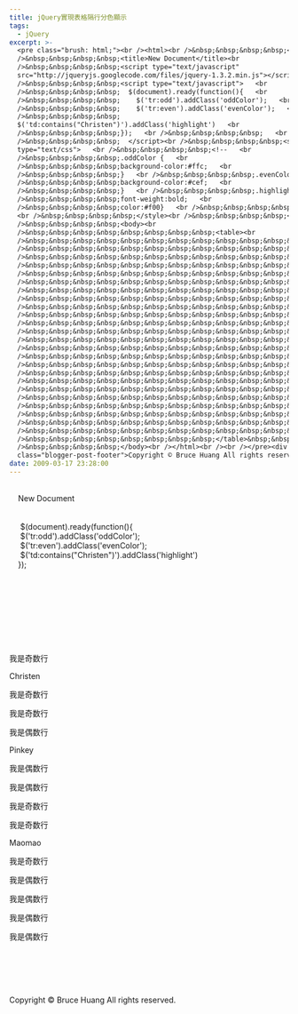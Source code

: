 ```yaml
---
title: jQuery實現表格隔行分色顯示
tags:
  - jQuery
excerpt: >-
  <pre class="brush: html;"><br /><html><br />&nbsp;&nbsp;&nbsp;&nbsp;<head><br
  />&nbsp;&nbsp;&nbsp;&nbsp;<title>New Document</title><br
  />&nbsp;&nbsp;&nbsp;&nbsp;<script type="text/javascript"
  src="http://jqueryjs.googlecode.com/files/jquery-1.3.2.min.js"></script><br
  />&nbsp;&nbsp;&nbsp;&nbsp;<script type="text/javascript">   <br
  />&nbsp;&nbsp;&nbsp;&nbsp;  $(document).ready(function(){   <br
  />&nbsp;&nbsp;&nbsp;&nbsp;    $('tr:odd').addClass('oddColor');   <br
  />&nbsp;&nbsp;&nbsp;&nbsp;    $('tr:even').addClass('evenColor');   <br
  />&nbsp;&nbsp;&nbsp;&nbsp;   
  $('td:contains("Christen")').addClass('highlight')   <br
  />&nbsp;&nbsp;&nbsp;&nbsp;});   <br />&nbsp;&nbsp;&nbsp;&nbsp;   <br
  />&nbsp;&nbsp;&nbsp;&nbsp;  </script><br />&nbsp;&nbsp;&nbsp;&nbsp;<style
  type="text/css">   <br />&nbsp;&nbsp;&nbsp;&nbsp;<!--   <br
  />&nbsp;&nbsp;&nbsp;&nbsp;.oddColor {   <br
  />&nbsp;&nbsp;&nbsp;&nbsp;background-color:#ffc;   <br
  />&nbsp;&nbsp;&nbsp;&nbsp;}   <br />&nbsp;&nbsp;&nbsp;&nbsp;.evenColor {   <br
  />&nbsp;&nbsp;&nbsp;&nbsp;background-color:#cef;   <br
  />&nbsp;&nbsp;&nbsp;&nbsp;}   <br />&nbsp;&nbsp;&nbsp;&nbsp;.highlight{   <br
  />&nbsp;&nbsp;&nbsp;&nbsp;font-weight:bold;   <br
  />&nbsp;&nbsp;&nbsp;&nbsp;color:#f00}   <br />&nbsp;&nbsp;&nbsp;&nbsp;-->  
  <br />&nbsp;&nbsp;&nbsp;&nbsp;</style><br />&nbsp;&nbsp;&nbsp;&nbsp;</head><br
  />&nbsp;&nbsp;&nbsp;&nbsp;<body><br
  />&nbsp;&nbsp;&nbsp;&nbsp;&nbsp;&nbsp;&nbsp;&nbsp;<table><br
  />&nbsp;&nbsp;&nbsp;&nbsp;&nbsp;&nbsp;&nbsp;&nbsp;&nbsp;&nbsp;&nbsp;&nbsp;<tr><br
  />&nbsp;&nbsp;&nbsp;&nbsp;&nbsp;&nbsp;&nbsp;&nbsp;&nbsp;&nbsp;&nbsp;&nbsp;&nbsp;&nbsp;&nbsp;&nbsp;<td>我是奇&#25968;行</td><br
  />&nbsp;&nbsp;&nbsp;&nbsp;&nbsp;&nbsp;&nbsp;&nbsp;&nbsp;&nbsp;&nbsp;&nbsp;&nbsp;&nbsp;&nbsp;&nbsp;<td>Christen</td><br
  />&nbsp;&nbsp;&nbsp;&nbsp;&nbsp;&nbsp;&nbsp;&nbsp;&nbsp;&nbsp;&nbsp;&nbsp;&nbsp;&nbsp;&nbsp;&nbsp;<td>我是奇&#25968;行</td><br
  />&nbsp;&nbsp;&nbsp;&nbsp;&nbsp;&nbsp;&nbsp;&nbsp;&nbsp;&nbsp;&nbsp;&nbsp;&nbsp;&nbsp;&nbsp;&nbsp;<td>我是奇&#25968;行</td><br
  />&nbsp;&nbsp;&nbsp;&nbsp;&nbsp;&nbsp;&nbsp;&nbsp;&nbsp;&nbsp;&nbsp;&nbsp;</tr><br
  />&nbsp;&nbsp;&nbsp;&nbsp;&nbsp;&nbsp;&nbsp;&nbsp;&nbsp;&nbsp;&nbsp;&nbsp;<tr><br
  />&nbsp;&nbsp;&nbsp;&nbsp;&nbsp;&nbsp;&nbsp;&nbsp;&nbsp;&nbsp;&nbsp;&nbsp;&nbsp;&nbsp;&nbsp;&nbsp;<td>我是偶&#25968;行</td><br
  />&nbsp;&nbsp;&nbsp;&nbsp;&nbsp;&nbsp;&nbsp;&nbsp;&nbsp;&nbsp;&nbsp;&nbsp;&nbsp;&nbsp;&nbsp;&nbsp;<td>Pinkey</td><br
  />&nbsp;&nbsp;&nbsp;&nbsp;&nbsp;&nbsp;&nbsp;&nbsp;&nbsp;&nbsp;&nbsp;&nbsp;&nbsp;&nbsp;&nbsp;&nbsp;<td>我是偶&#25968;行</td><br
  />&nbsp;&nbsp;&nbsp;&nbsp;&nbsp;&nbsp;&nbsp;&nbsp;&nbsp;&nbsp;&nbsp;&nbsp;&nbsp;&nbsp;&nbsp;&nbsp;<td>我是偶&#25968;行</td><br
  />&nbsp;&nbsp;&nbsp;&nbsp;&nbsp;&nbsp;&nbsp;&nbsp;&nbsp;&nbsp;&nbsp;&nbsp;</tr><br
  />&nbsp;&nbsp;&nbsp;&nbsp;&nbsp;&nbsp;&nbsp;&nbsp;&nbsp;&nbsp;&nbsp;&nbsp;<tr><br
  />&nbsp;&nbsp;&nbsp;&nbsp;&nbsp;&nbsp;&nbsp;&nbsp;&nbsp;&nbsp;&nbsp;&nbsp;&nbsp;&nbsp;&nbsp;&nbsp;<td>我是奇&#25968;行</td><br
  />&nbsp;&nbsp;&nbsp;&nbsp;&nbsp;&nbsp;&nbsp;&nbsp;&nbsp;&nbsp;&nbsp;&nbsp;&nbsp;&nbsp;&nbsp;&nbsp;<td>我是奇&#25968;行</td><br
  />&nbsp;&nbsp;&nbsp;&nbsp;&nbsp;&nbsp;&nbsp;&nbsp;&nbsp;&nbsp;&nbsp;&nbsp;&nbsp;&nbsp;&nbsp;&nbsp;<td>Maomao</td><br
  />&nbsp;&nbsp;&nbsp;&nbsp;&nbsp;&nbsp;&nbsp;&nbsp;&nbsp;&nbsp;&nbsp;&nbsp;&nbsp;&nbsp;&nbsp;&nbsp;<td>我是奇&#25968;行</td><br
  />&nbsp;&nbsp;&nbsp;&nbsp;&nbsp;&nbsp;&nbsp;&nbsp;&nbsp;&nbsp;&nbsp;&nbsp;</tr><br
  />&nbsp;&nbsp;&nbsp;&nbsp;&nbsp;&nbsp;&nbsp;&nbsp;&nbsp;&nbsp;&nbsp;&nbsp;<tr><br
  />&nbsp;&nbsp;&nbsp;&nbsp;&nbsp;&nbsp;&nbsp;&nbsp;&nbsp;&nbsp;&nbsp;&nbsp;&nbsp;&nbsp;&nbsp;&nbsp;<td>我是偶&#25968;行</td><br
  />&nbsp;&nbsp;&nbsp;&nbsp;&nbsp;&nbsp;&nbsp;&nbsp;&nbsp;&nbsp;&nbsp;&nbsp;&nbsp;&nbsp;&nbsp;&nbsp;<td>我是偶&#25968;行</td><br
  />&nbsp;&nbsp;&nbsp;&nbsp;&nbsp;&nbsp;&nbsp;&nbsp;&nbsp;&nbsp;&nbsp;&nbsp;&nbsp;&nbsp;&nbsp;&nbsp;<td>我是偶&#25968;行</td><br
  />&nbsp;&nbsp;&nbsp;&nbsp;&nbsp;&nbsp;&nbsp;&nbsp;&nbsp;&nbsp;&nbsp;&nbsp;&nbsp;&nbsp;&nbsp;&nbsp;<td>我是偶&#25968;行</td><br
  />&nbsp;&nbsp;&nbsp;&nbsp;&nbsp;&nbsp;&nbsp;&nbsp;&nbsp;&nbsp;&nbsp;&nbsp;</tr><br
  />&nbsp;&nbsp;&nbsp;&nbsp;&nbsp;&nbsp;&nbsp;&nbsp;</table>&nbsp;&nbsp;&nbsp;&nbsp;<br
  />&nbsp;&nbsp;&nbsp;&nbsp;</body><br /></html><br /><br /></pre><div
  class="blogger-post-footer">Copyright © Bruce Huang All rights reserved.</div>
date: 2009-03-17 23:28:00
---
```


  
  
      
    New Document  
      
     <br />&nbsp;&nbsp;&nbsp;&nbsp;  $(document).ready(function(){   <br />&nbsp;&nbsp;&nbsp;&nbsp;    $('tr:odd').addClass('oddColor');   <br />&nbsp;&nbsp;&nbsp;&nbsp;    $('tr:even').addClass('evenColor');   <br />&nbsp;&nbsp;&nbsp;&nbsp;    $('td:contains("Christen")').addClass('highlight')   <br />&nbsp;&nbsp;&nbsp;&nbsp;});   <br />&nbsp;&nbsp;&nbsp;&nbsp;   <br />&nbsp;&nbsp;&nbsp;&nbsp;   
     <br />&nbsp;&nbsp;&nbsp;&nbsp;<!--   <br />&nbsp;&nbsp;&nbsp;&nbsp;.oddColor {   <br />&nbsp;&nbsp;&nbsp;&nbsp;background-color:#ffc;   <br />&nbsp;&nbsp;&nbsp;&nbsp;}   <br />&nbsp;&nbsp;&nbsp;&nbsp;.evenColor {   <br />&nbsp;&nbsp;&nbsp;&nbsp;background-color:#cef;   <br />&nbsp;&nbsp;&nbsp;&nbsp;}   <br />&nbsp;&nbsp;&nbsp;&nbsp;.highlight{   <br />&nbsp;&nbsp;&nbsp;&nbsp;font-weight:bold;   <br />&nbsp;&nbsp;&nbsp;&nbsp;color:#f00}   <br />&nbsp;&nbsp;&nbsp;&nbsp;-->   <br />&nbsp;&nbsp;&nbsp;&nbsp;  
      
      
          
  
  
  
  
  
  
  
  
  
  
  
  
  
  
  
  
  
  
  
  
  
  
  
  

我是奇数行

Christen

我是奇数行

我是奇数行

我是偶数行

Pinkey

我是偶数行

我是偶数行

我是奇数行

我是奇数行

Maomao

我是奇数行

我是偶数行

我是偶数行

我是偶数行

我是偶数行

                                                                                                                                                                                                                                                                                                                                                                              
      
  
  

Copyright © Bruce Huang All rights reserved.
<!-- more -->
